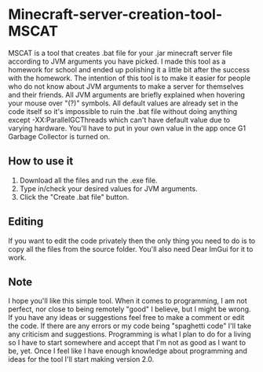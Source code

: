 # Minecraft-server-creation-tool-MSCAT
MSCAT is a tool that creates .bat file for your .jar minecraft server file according to JVM arguments you have picked. I made this tool as a homework for school and ended up polishing it a little bit after the success with the homework. The intention of this tool is to make it easier for people who do not know about JVM arguments to make a server for themselves and their friends. All JVM arguments are briefly explained when hovering your mouse over "(?)" symbols. All default values are already set in the code itself so it's impossible to ruin the .bat file without doing anything except -XX:ParallelGCThreads which can't have default value due to varying hardware. You'll have to put in your own value in the app once G1 Garbage Collector is turned on.

## How to use it
1. Download all the files and run the .exe file. 
2. Type in/check your desired values for JVM arguments.
3. Click the "Create .bat file" button.

## Editing
If you want to edit the code privately then the only thing you need to do is to copy all the files from the source folder. You'll also need Dear ImGui for it to work.

## Note
I hope you'll like this simple tool. When it comes to programming, I am not perfect, nor close to being remotely "good" I believe, but I might be wrong. If you have any ideas or suggestions feel free to make a comment or edit the code. If there are any errors or my code being "spaghetti code" I'll take any criticism and suggestions. Programming is what I plan to do for a living so I have to start somewhere and accept that I'm not as good as I want to be, yet. Once I feel like I have enough knowledge about programming and ideas for the tool I'll start making version 2.0.
